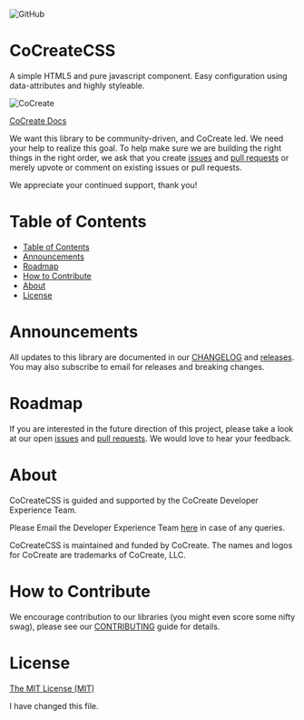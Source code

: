 ![GitHub](https://img.shields.io/github/license/CoCreate-app/CoCreateCSS)
# CoCreateCSS
A simple HTML5 and pure javascript component. Easy configuration using data-attributes and highly styleable.

![CoCreate](https://cdn.cocreate.app/logo.png)

[CoCreate Docs](https://cocreate.app/documentation/CoCreateCSS)


We want this library to be community-driven, and CoCreate led. We need your help to realize this goal. To help make sure we are building the right things in the right order, we ask that you create [issues](https://github.com/CoCreate-app/Realtime_Admin_CRM_and_CMS/issues) and [pull requests](https://github.com/CoCreate-app/Realtime_Admin_CRM_and_CMS/pulls) or merely upvote or comment on existing issues or pull requests.

We appreciate your continued support, thank you!

# Table of Contents

- [Table of Contents](#table-of-contents)
- [Announcements](#announcements)
- [Roadmap](#roadmap)
- [How to Contribute](#how-to-contribute)
- [About](#about)
- [License](#license)

<a name="announcements"></a>
# Announcements

All updates to this library are documented in our [CHANGELOG](https://github.com/CoCreate-app/CoCreate-industry/blob/master/CHANGELOG.md) and [releases](https://github.com/CoCreate-app/CoCreateCSS/releases). You may also subscribe to email for releases and breaking changes. 

<a name="roadmap"></a>
# Roadmap

If you are interested in the future direction of this project, please take a look at our open [issues](https://github.com/CoCreate-app/CoCreate-industry/issues) and [pull requests](https://github.com/CoCreate-app/CoCreate-industry/pulls). We would love to hear your feedback.


<a name="about"></a>
# About

CoCreateCSS is guided and supported by the CoCreate Developer Experience Team.

Please Email the Developer Experience Team [here](mailto:develop@cocreate.app) in case of any queries.

CoCreateCSS is maintained and funded by CoCreate. The names and logos for CoCreate are trademarks of CoCreate, LLC.

<a name="contribute"></a>
# How to Contribute

We encourage contribution to our libraries (you might even score some nifty swag), please see our [CONTRIBUTING](https://github.com/CoCreate-app/CoCreate-industry/blob/master/CONTRIBUTING.md) guide for details.

# License
[The MIT License (MIT)](https://github.com/CoCreate-app/CoCreate-industry/blob/master/LICENSE)

I have changed this file.
